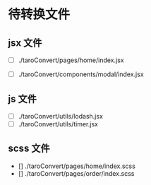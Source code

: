 # 待转换文件

## jsx 文件
- [ ] ./taroConvert/pages/home/index.jsx
- [ ] ./taroConvert/components/modal/index.jsx


## js 文件
- [ ] ./taroConvert/utils/lodash.jsx
- [ ] ./taroConvert/utils/timer.jsx

## scss 文件
- [] ./taroConvert/pages/home/index.scss
- [] ./taroConvert/pages/order/index.scss
